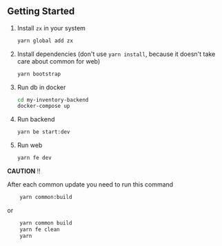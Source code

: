 ## Getting Started

1. Install `zx` in your system
    ```bash 
    yarn global add zx
    ```
   
2. Install dependencies (don't use `yarn install`, because it doesn't take care about common for web)
    ```bash 
    yarn bootstrap
    ```
   
3. Run db in docker
   ```bash 
   cd my-inventory-backend
   docker-compose up
   ```
   
4. Run backend
    ```bash 
    yarn be start:dev
    ```
   
5. Run web
    ```bash 
    yarn fe dev
    ```

__CAUTION__ !!

After each common update you need to run this command 
```bash 
    yarn common:build
```
or
```bash 
    yarn common build
    yarn fe clean
    yarn
```
